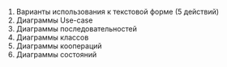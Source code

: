 1. Варианты использования к текстовой форме (5 действий)
2. Диаграммы Use-case
3. Диаграммы последовательностей
4. Диаграммы классов
5. Диаграммы коопераций
6. Диаграммы состояний
